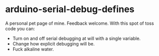 # arduino-serial-debug-defines
A personal pet page of mine. Feedback welcome.
With this spot of toss code you can:

- Turn on and off serial debugging at will with a single variable.
- Change how explicit debugging will be.
- Fuck alkaline water.
